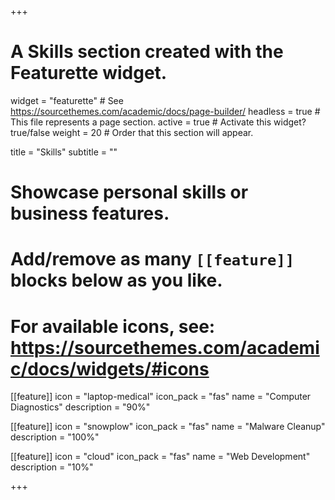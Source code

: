 +++
# A Skills section created with the Featurette widget.
widget = "featurette"  # See https://sourcethemes.com/academic/docs/page-builder/
headless = true  # This file represents a page section.
active = true  # Activate this widget? true/false
weight = 20  # Order that this section will appear.

title = "Skills"
subtitle = ""

# Showcase personal skills or business features.
# 
# Add/remove as many `[[feature]]` blocks below as you like.
# 
# For available icons, see: https://sourcethemes.com/academic/docs/widgets/#icons

[[feature]]
  icon = "laptop-medical"
  icon_pack = "fas"
  name = "Computer Diagnostics"
  description = "90%"
  
[[feature]]
  icon = "snowplow"
  icon_pack = "fas"
  name = "Malware Cleanup"
  description = "100%"  
  
[[feature]]
  icon = "cloud"
  icon_pack = "fas"
  name = "Web Development"
  description = "10%"

+++
